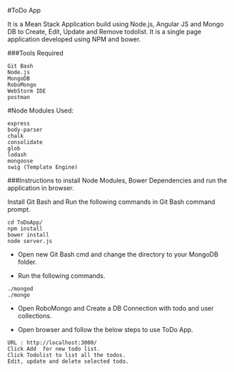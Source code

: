 #ToDo App

It is a Mean Stack Application build using Node.js, Angular JS and Mongo DB to  Create, Edit, Update and Remove todolist. It is a single page application developed using NPM and bower.

###Tools Required
```
Git Bash
Node.js
MongoDB
RoboMongo
WebStorm IDE
postman
```
#Node Modules Used:
```
express
body-parser
chalk
consolidate
glob
lodash
mongoose
swig (Template Engine)
```

###Instructions to install Node Modules, Bower Dependencies and run the application in browser.

Install Git Bash and Run the following commands in Git Bash command prompt.
```
cd ToDoApp/
npm install
bower install
node server.js
```
* Open new Git Bash cmd and change the directory to your MongoDB folder.

* Run the following commands.
```
./mongod
./mongo
```
* Open RoboMongo and Create a DB Connection with todo  and user collections.

* Open browser and follow the below steps to use ToDo App.
```
URL : http://localhost:3000/
Click Add  for new todo list.
Click Todolist to list all the todos.
Edit, update and delete selected todo.
```